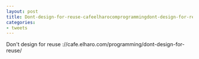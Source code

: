 ```yaml
---
layout: post
title: Dont-design-for-reuse-cafeelharocomprogrammingdont-design-for-reuse
categories:
- tweets
---
```

Don't design for reuse ://cafe.elharo.com/programming/dont-design-for-reuse/